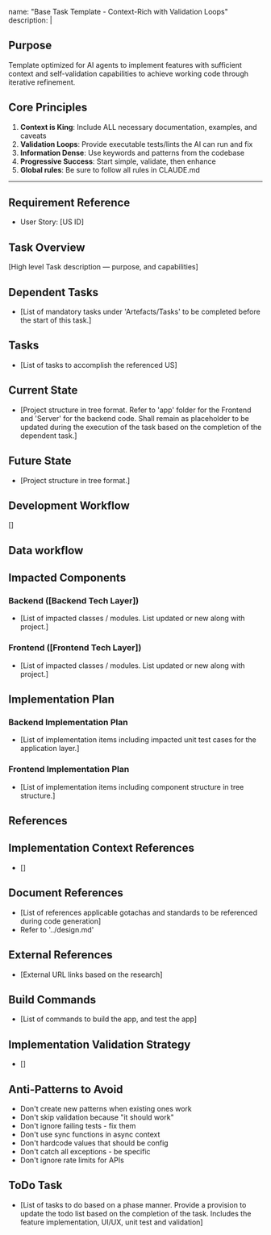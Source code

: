 name: "Base Task Template - Context-Rich with Validation Loops"
description: |

## Purpose
Template optimized for AI agents to implement features with sufficient context and self-validation capabilities to achieve working code through iterative refinement.

## Core Principles
1. **Context is King**: Include ALL necessary documentation, examples, and caveats
2. **Validation Loops**: Provide executable tests/lints the AI can run and fix
3. **Information Dense**: Use keywords and patterns from the codebase
4. **Progressive Success**: Start simple, validate, then enhance
5. **Global rules**: Be sure to follow all rules in CLAUDE.md

---

## Requirement Reference
- User Story: [US ID]

## Task Overview
[High level Task description — purpose, and capabilities]

## Dependent Tasks
- [List of mandatory tasks under 'Artefacts/Tasks' to be completed before the start of this task.]

## Tasks
- [List of tasks to accomplish the referenced US]

## Current State
- [Project structure in tree format. Refer to 'app' folder for the Frontend and 'Server' for the backend code. Shall remain as placeholder to be updated during the execution of the task based on the completion of the dependent task.]

## Future State
- [Project structure in tree format.]

## Development Workflow
[]

## Data workflow

## Impacted Components
### Backend ([Backend Tech Layer])
- [List of impacted classes / modules. List updated or new along with project.]

### Frontend ([Frontend Tech Layer])
- [List of impacted classes / modules. List updated or new along with project.]

## Implementation Plan
### Backend Implementation Plan
- [List of implementation items including impacted unit test cases for the application layer.]

### Frontend Implementation Plan
- [List of implementation items including component structure in tree structure.]

## References
## Implementation Context References
- []
## Document References
- [List of references applicable gotachas and standards to be referenced during code generation]
- Refer to '../design.md'

## External References
- [External URL links based on the research]

## Build Commands
- [List of commands to build the app, and test the app]

## Implementation Validation Strategy
- []

## Anti-Patterns to Avoid
- Don't create new patterns when existing ones work
- Don't skip validation because "it should work"
- Don't ignore failing tests - fix them
- Don't use sync functions in async context
- Don't hardcode values that should be config
- Don't catch all exceptions - be specific
- Don't ignore rate limits for APIs

## ToDo Task
- [List of tasks to do based on a phase manner. Provide a provision to update the todo list based on the completion of the task. Includes the feature implementation, UI/UX, unit test and validation]